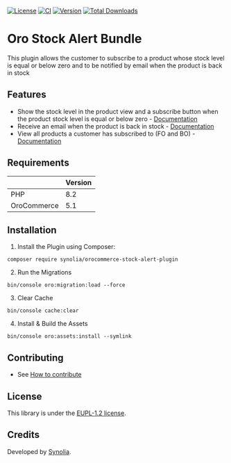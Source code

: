 [![License](https://img.shields.io/packagist/l/synolia/sylius-akeneo-plugin.svg)](LICENCE)
[![CI](https://github.com/synolia/OroCommerceStockAlertPlugin/actions/workflows/ci.yml/badge.svg)](https://github.com/synolia/OroCommerceStockAlertPlugin/actions/workflows/ci.yml)
[![Version](http://poser.pugx.org/synolia/orocommerce-stock-alert-plugin/v)](https://packagist.org/packages/synolia/orocommerce-stock-alert-plugin)
[![Total Downloads](http://poser.pugx.org/synolia/orocommerce-stock-alert-plugin/downloads)](https://packagist.org/packages/synolia/orocommerce-stock-alert-plugin)

# Oro Stock Alert Bundle
This plugin allows the customer to subscribe to a product whose stock level is equal or below zero and to be notified by email when the product is back in stock

## Features

* Show the stock level in the product view and a subscribe button when the product stock level is equal or below zero - [Documentation](docs/SHOW.md)
* Receive an email when the product is back in stock - [Documentation](docs/EMAIL.md)
* View all products a customer has subscribed to (FO and BO) - [Documentation](docs/LIST.md)

## Requirements

| | Version |
| :--- |:--------|
| PHP  | 8.2     |
| OroCommerce | 5.1     |

## Installation

1. Install the Plugin using Composer:
```shell
composer require synolia/orocommerce-stock-alert-plugin
```
2. Run the Migrations
```shell
bin/console oro:migration:load --force
```
3. Clear Cache
```shell
bin/console cache:clear
```
4. Install & Build the Assets
```shell
bin/console oro:assets:install --symlink
```

## Contributing

* See [How to contribute](CONTRIBUTING.md)

## License

This library is under the [EUPL-1.2 license](LICENSE).

## Credits

Developed by [Synolia](https://synolia.com/).
